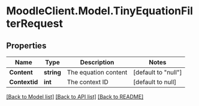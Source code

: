 # MoodleClient.Model.TinyEquationFilterRequest

## Properties

Name | Type | Description | Notes
------------ | ------------- | ------------- | -------------
**Content** | **string** | The equation content | [default to "null"]
**Contextid** | **int** | The context ID | [default to null]

[[Back to Model list]](../README.md#documentation-for-models) [[Back to API list]](../README.md#documentation-for-api-endpoints) [[Back to README]](../README.md)


